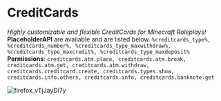 # CreditCards

*Highly customizable and flexible CreditCards for Minecraft Roleplays!*
**PlaceholderAPI** are available and are listed below.
```%creditcards_type%, %creditcards_number%, %creditcards_type_maxwithdraw%, %creditcards_type_maxcredit%, %creditcards_type_maxdeposit%```
**Permissions**:
```creditcards.atm.place, creditcards.atm.break, creditcards.atm.get, creditcards.atm.withdraw, creditcards.creditcard.create, creditcards.types.show, creditcards.info.others, creditcards.info, creditcards.banknote.get```

![firefox_vTjJayDi7y](https://user-images.githubusercontent.com/75158608/171944582-6ebd75a2-5c8e-4d84-8d69-3d7f4a3957e3.png)


